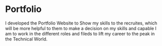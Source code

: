 # Portfolio
I developed the  Portfolio Website to Show my skills to the recruites, which will be more helpful to them to make a decision on my skills and capable I am to work in the different roles and fileds to lift my career to the peak in the Technical World.

